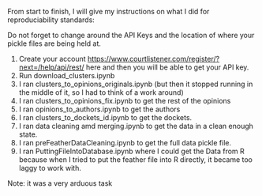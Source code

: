 From start to finish, I will give my instructions on what I did for reproduciability standards:

Do not forget to change around the API Keys and the location of where your pickle files are being held at. 

1. Create your account https://www.courtlistener.com/register/?next=/help/api/rest/ here and then you will be able to get your API key.
2. Run download_clusters.ipynb
3. I ran clusters_to_opinions_originals.ipynb (but then it stopped running in the middle of it, so I had to think of a work around)
4. I ran clusters_to_opinions_fix.ipynb to get the rest of the opinions
5. I ran opinions_to_authors.ipynb to get the authors
6. I ran clusters_to_dockets_id.ipynb to get the dockets.
7. I ran data cleaning amd merging.ipynb to get the data in a clean enough state.
8. I ran preFeatherDataCleaning.ipynb to get the full data pickle file.
9. I ran PuttingFileIntoDatabase.ipynb where I could get the Data from R
   because when I tried to put the feather file into R directly, it became too laggy to work with. 


Note: it was a very arduous task
